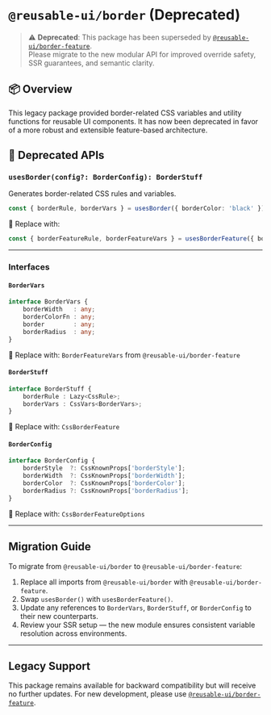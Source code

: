 # `@reusable-ui/border` (Deprecated)

> ⚠️ **Deprecated**: This package has been superseded by [`@reusable-ui/border-feature`](https://www.npmjs.com/package/@reusable-ui/border-feature).  
> Please migrate to the new modular API for improved override safety, SSR guarantees, and semantic clarity.

## 📦 Overview

This legacy package provided border-related CSS variables and utility functions for reusable UI components. It has now been deprecated in favor of a more robust and extensible feature-based architecture.

## 🚫 Deprecated APIs

### `usesBorder(config?: BorderConfig): BorderStuff`

Generates border-related CSS rules and variables.

```ts
const { borderRule, borderVars } = usesBorder({ borderColor: 'black' });
```

🔄 Replace with:

```ts
const { borderFeatureRule, borderFeatureVars } = usesBorderFeature({ borderColor: 'black' });
```

---

### Interfaces

#### `BorderVars`

```ts
interface BorderVars {
    borderWidth   : any;
    borderColorFn : any;
    border        : any;
    borderRadius  : any;
}
```

🔄 Replace with: `BorderFeatureVars` from `@reusable-ui/border-feature`

#### `BorderStuff`

```ts
interface BorderStuff {
    borderRule : Lazy<CssRule>;
    borderVars : CssVars<BorderVars>;
}
```

🔄 Replace with: `CssBorderFeature`

#### `BorderConfig`

```ts
interface BorderConfig {
    borderStyle  ?: CssKnownProps['borderStyle'];
    borderWidth  ?: CssKnownProps['borderWidth'];
    borderColor  ?: CssKnownProps['borderColor'];
    borderRadius ?: CssKnownProps['borderRadius'];
}
```

🔄 Replace with: `CssBorderFeatureOptions`

---

## Migration Guide

To migrate from `@reusable-ui/border` to `@reusable-ui/border-feature`:

1. Replace all imports from `@reusable-ui/border` with `@reusable-ui/border-feature`.
2. Swap `usesBorder()` with `usesBorderFeature()`.
3. Update any references to `BorderVars`, `BorderStuff`, or `BorderConfig` to their new counterparts.
4. Review your SSR setup — the new module ensures consistent variable resolution across environments.

---

## Legacy Support

This package remains available for backward compatibility but will receive no further updates. For new development, please use [`@reusable-ui/border-feature`](https://www.npmjs.com/package/@reusable-ui/border-feature).
